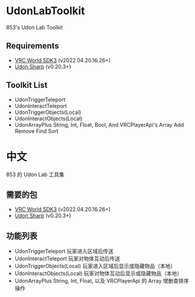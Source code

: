 # UdonLabToolkit
853's Udon Lab Toolkit
## Requirements
- [VRC World SDK3](https://vrchat.com/home/download) (v2022.04.20.16.26+)
- [Udon Sharp](https://github.com/vrchat-community/UdonSharp) (v0.20.3+)
## Toolkit List
- UdonTriggerTeleport
- UdonInteractTeleport
- UdonTriggerObjects(Local)
- UdonInteractObjects(Local)
- UdonArrayPlus String, Int, Float, Bool, And VRCPlayerApi's Array Add Remove Find Sort

# 中文
853 的 Udon Lab 工具集
## 需要的包
- [VRC World SDK3](https://vrchat.com/home/download) (v2022.04.20.16.26+)
- [Udon Sharp](https://github.com/vrchat-community/UdonSharp) (v0.20.3+)
## 功能列表
- UdonTriggerTeleport 玩家进入区域后传送
- UdonInteractTeleport 玩家对物体互动后传送
- UdonTriggerObjects(Local) 玩家进入区域后显示或隐藏物品（本地）
- UdonInteractObjects(Local) 玩家对物体互动后显示或隐藏物品（本地）
- UdonArrayPlus String, Int, Float, 以及 VRCPlayerApi 的 Array 增删查排序操作